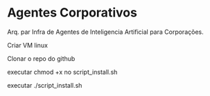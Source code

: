 # Agentes Corporativos
 Arq. par Infra de Agentes de Inteligencia Artificial para Corporações.


Criar VM linux

Clonar o repo do github

executar chmod +x no script_install.sh

executar ./script_install.sh


